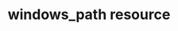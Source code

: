 ---
resource_reference: true
properties_shortcode: 
resources_common_guards: true
resources_common_notification: true
resources_common_properties: true
title: windows_path resource
resource: windows_path
aliases:
- "/resource_windows_path.html"
menu:
  infra:
    title: windows_path
    identifier: chef_infra/cookbook_reference/resources/windows_path windows_path
    parent: chef_infra/cookbook_reference/resources
resource_description_list:
- markdown: Use the **windows_path** resource to manage the path environment variable
    on Microsoft Windows.
resource_new_in: '13.4'
syntax_full_code_block: |-
  windows_path 'name' do
    path      String # default value: 'name' unless specified
    action    Symbol # defaults to :add if not specified
  end
syntax_properties_list: 
syntax_full_properties_list:
- "`windows_path` is the resource."
- "`name` is the name given to the resource block."
- "`action` identifies which steps Chef Infra Client will take to bring the node into
  the desired state."
- "`path` is the property available to this resource."
actions_list:
  :add:
    markdown: Add an item to the system path
  :nothing:
    shortcode: resources_common_actions_nothing.md
  :remove:
    markdown: Remove an item from the system path
properties_list:
- property: path
  ruby_type: String
  required: false
  default_value: The resource block's name
  description_list:
  - markdown: An optional property to set the path value if it differs from the resource
      block's name.
examples: |
  **Add Sysinternals to the system path**:

  ```ruby
  windows_path 'C:\Sysinternals' do
    action :add
  end
  ```

  **Remove 7-Zip from the system path**:

  ```ruby
  windows_path 'C:\7-Zip' do
    action :remove
  end
  ```
---